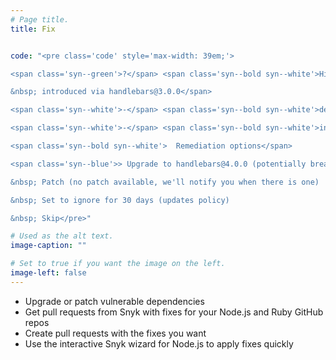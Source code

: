 ```yaml
---
# Page title.
title: Fix


code: "<pre class='code' style='max-width: 39em;'>

<span class='syn--green'>?</span> <span class='syn--bold syn--white'>High severity vuln found in handlebars@3.0.0,

&nbsp; introduced via handlebars@3.0.0</span>

<span class='syn--white'>-</span> <span class='syn--bold syn--white'>desc: Content Injection (XSS)</span>

<span class='syn--white'>-</span> <span class='syn--bold syn--white'>info: https://snyk.io/vuln/npm:handlebars:20151207</span>

<span class='syn--bold syn--white'>  Remediation options</span>

<span class='syn--blue'>> Upgrade to handlebars@4.0.0 (potentially breaking change)</span>

&nbsp; Patch (no patch available, we'll notify you when there is one)

&nbsp; Set to ignore for 30 days (updates policy)

&nbsp; Skip</pre>"

# Used as the alt text.
image-caption: ""

# Set to true if you want the image on the left.
image-left: false
---
```


* Upgrade or patch vulnerable dependencies
* Get pull requests from Snyk with fixes for your Node.js and Ruby GitHub repos
* Create pull requests with the fixes you want
* Use the interactive Snyk wizard for Node.js to apply fixes quickly
